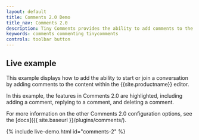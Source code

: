 ```yaml
---
layout: default
title: Comments 2.0 Demo
title_nav: Comments 2.0
description: Tiny Comments provides the ability to add comments to the content and collaborate with other users for content editing.
keywords: comments commenting tinycomments
controls: toolbar button
---
```


## Live example

This example displays how to add the ability to start or join a conversation by adding comments to the content within the {{site.productname}} editor.

In this example, the features in Comments 2.0 are highlighted, including adding a comment, replying to a comment, and deleting a comment.

For more information on the other Comments 2.0 configuration options, see the [docs]({{ site.baseurl }}/plugins/comments/).

{% include live-demo.html id="comments-2" %}